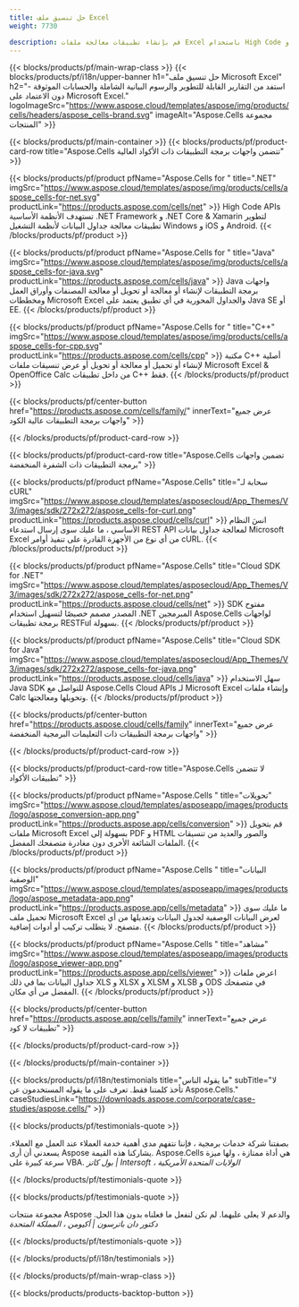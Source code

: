 ```yaml
---
title: حل تنسيق ملف Excel
weight: 7730

description: قم بإنشاء تطبيقات معالجة ملفات Excel باستخدام High Code أو Low Code APIs أو No Code Apps لعرض فحص المقارنة أو تحويل ملفات Excel.
---
```

{{< blocks/products/pf/main-wrap-class >}}
{{< blocks/products/pf/i18n/upper-banner h1="حل تنسيق ملف Microsoft Excel" h2="استفد من التقارير القابلة للتطوير والرسوم البيانية الشاملة والحسابات الموثوقة - دون الاعتماد على Microsoft Excel." logoImageSrc="https://www.aspose.cloud/templates/aspose/img/products/cells/headers/aspose_cells-brand.svg" imageAlt="Aspose.Cells مجموعة المنتجات" >}}

{{< blocks/products/pf/main-container >}}
{{< blocks/products/pf/product-card-row title="Aspose.Cells تتضمن واجهات برمجة التطبيقات ذات الأكواد العالية" >}}

{{< blocks/products/pf/product pfName="Aspose.Cells for " title=".NET" imgSrc="https://www.aspose.cloud/templates/aspose/img/products/cells/aspose_cells-for-net.svg" productLink="https://products.aspose.com/cells/net" >}}
High Code APIs تستهدف الأنظمة الأساسية .NET Framework و .NET Core & Xamarin لتطوير تطبيقات معالجة جداول البيانات لأنظمة التشغيل Windows و iOS و Android.
{{< /blocks/products/pf/product >}}

{{< blocks/products/pf/product pfName="Aspose.Cells for " title="Java" imgSrc="https://www.aspose.cloud/templates/aspose/img/products/cells/aspose_cells-for-java.svg" productLink="https://products.aspose.com/cells/java" >}}
Java واجهات برمجة التطبيقات لإنشاء أو معالجة أو تحويل أو معالجة المصنفات وأوراق العمل ومخططات Microsoft Excel والجداول المحورية في أي تطبيق يعتمد على Java SE أو EE.
{{< /blocks/products/pf/product >}}

{{< blocks/products/pf/product pfName="Aspose.Cells for " title="C++" imgSrc="https://www.aspose.cloud/templates/aspose/img/products/cells/aspose_cells-for-cpp.svg" productLink="https://products.aspose.com/cells/cpp" >}}
مكتبة C++ أصلية لإنشاء أو تحميل أو معالجة أو تحويل أو عرض تنسيقات ملفات Microsoft Excel & OpenOffice Calc من داخل تطبيقات C++ فقط.
{{< /blocks/products/pf/product >}}

{{< blocks/products/pf/center-button href="https://products.aspose.com/cells/family/" innerText="عرض جميع واجهات برمجة التطبيقات عالية الكود" >}}

{{< /blocks/products/pf/product-card-row >}}

{{< blocks/products/pf/product-card-row title="Aspose.Cells تضمين واجهات برمجة التطبيقات ذات الشفرة المنخفضة" >}}

{{< blocks/products/pf/product pfName="Aspose.Cells" title="سحابة لـ cURL" imgSrc="https://www.aspose.cloud/templates/asposecloud/App_Themes/V3/images/sdk/272x272/aspose_cells-for-curl.png" productLink="https://products.aspose.cloud/cells/curl" >}}
انسَ النظام الأساسي ، ما عليك سوى إرسال استدعاء REST API لمعالجة جداول بيانات Microsoft Excel من أي نوع من الأجهزة القادرة على تنفيذ أوامر cURL.
{{< /blocks/products/pf/product >}}

{{< blocks/products/pf/product pfName="Aspose.Cells" title="Cloud SDK for .NET" imgSrc="https://www.aspose.cloud/templates/asposecloud/App_Themes/V3/images/sdk/272x272/aspose_cells-for-net.png" productLink="https://products.aspose.cloud/cells/net" >}}
SDK مفتوح المصدر مصمم خصيصًا لتسهيل استخدام .NET المبرمجين Aspose.Cells لواجهات برمجة تطبيقات RESTFul بسهولة.
{{< /blocks/products/pf/product >}}

{{< blocks/products/pf/product pfName="Aspose.Cells" title="Cloud SDK for Java" imgSrc="https://www.aspose.cloud/templates/asposecloud/App_Themes/V3/images/sdk/272x272/aspose_cells-for-java.png" productLink="https://products.aspose.cloud/cells/java" >}}
سهل الاستخدام Java SDK للتواصل مع Aspose.Cells Cloud APIs لـ Microsoft Excel وإنشاء ملفات Calc وتحويلها ومعالجتها.
{{< /blocks/products/pf/product >}}

{{< blocks/products/pf/center-button href="https://products.aspose.cloud/cells/family" innerText="عرض جميع واجهات برمجة التطبيقات ذات التعليمات البرمجية المنخفضة" >}}

{{< /blocks/products/pf/product-card-row >}}

{{< blocks/products/pf/product-card-row title="Aspose.Cells لا تتضمن تطبيقات الأكواد" >}}

{{< blocks/products/pf/product pfName="Aspose.Cells " title="تحويلات" imgSrc="https://www.aspose.cloud/templates/asposeapp/images/products/logo/aspose_conversion-app.png" productLink="https://products.aspose.app/cells/conversion" >}}
قم بتحويل ملفات Microsoft Excel بسهولة إلى PDF و HTML والصور والعديد من تنسيقات الملفات الشائعة الأخرى دون مغادرة متصفحك المفضل.
{{< /blocks/products/pf/product >}}

{{< blocks/products/pf/product pfName="Aspose.Cells " title="البيانات الوصفية" imgSrc="https://www.aspose.cloud/templates/asposeapp/images/products/logo/aspose_metadata-app.png" productLink="https://products.aspose.app/cells/metadata" >}}
ما عليك سوى تحميل ملف Microsoft Excel لعرض البيانات الوصفية لجدول البيانات وتعديلها من أي متصفح. لا يتطلب تركيب أو أدوات إضافية. 
{{< /blocks/products/pf/product >}}

{{< blocks/products/pf/product pfName="Aspose.Cells " title="مشاهد" imgSrc="https://www.aspose.cloud/templates/asposeapp/images/products/logo/aspose_viewer-app.png" productLink="https://products.aspose.app/cells/viewer" >}}
اعرض ملفات جداول البيانات بما في ذلك XLS و XLSX و XLSM و XLSB و ODS في متصفحك المفضل من أي مكان.
{{< /blocks/products/pf/product >}}

{{< blocks/products/pf/center-button href="https://products.aspose.app/cells/family" innerText="عرض جميع تطبيقات لا كود" >}}

{{< /blocks/products/pf/product-card-row >}}

{{< /blocks/products/pf/main-container >}}

{{< blocks/products/pf/i18n/testimonials title="ما يقوله الناس" subTitle="لا تأخذ كلمتنا فقط. تعرف على ما يقوله المستخدمون عن Aspose.Cells." caseStudiesLink="https://downloads.aspose.com/corporate/case-studies/aspose.cells/" >}}

{{< blocks/products/pf/testimonials-quote >}}
<p class="first">
 بصفتنا شركة خدمات برمجية ، فإننا نتفهم مدى أهمية خدمة العملاء عند العمل مع العملاء. يسعدني أن أرى Aspose يشاركنا هذه القيمة. Aspose.Cells هي أداة ممتازة ، ولها ميزة سرعة كبيرة على VBA.
 <em>
  بول كاتز | Intersoft ، الولايات المتحدة الأمريكية
 </em>
</p>

{{< /blocks/products/pf/testimonials-quote >}}

{{< blocks/products/pf/testimonials-quote >}}
<p class="second">
 مجموعة منتجات Aspose والدعم لا يعلى عليهما. لم نكن لنفعل ما فعلناه بدون هذا الحل.
 <em>
  دكتور دان باترسون | أكيومن ، المملكة المتحدة
 </em>
</p>

{{< /blocks/products/pf/testimonials-quote >}}

{{< /blocks/products/pf/i18n/testimonials >}}

{{< /blocks/products/pf/main-wrap-class >}}

{{< blocks/products/products-backtop-button >}}
